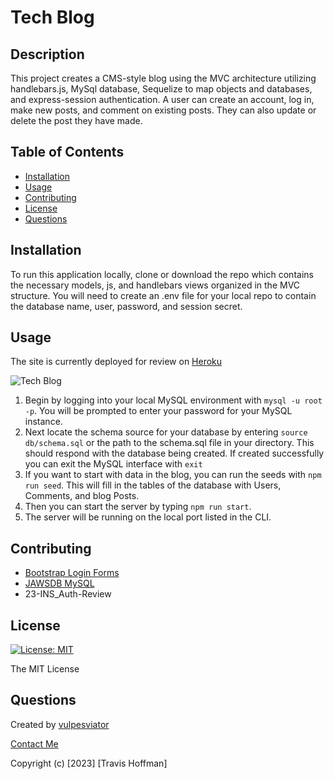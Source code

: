 # Tech Blog

## Description

This project creates a CMS-style blog using the MVC architecture utilizing handlebars.js, MySql database, Sequelize to map objects and databases, and express-session authentication.  A user can create an account, log in, make new posts, and comment on existing posts. They can also update or delete the post they have made.

## Table of Contents 

- [Installation](#installation)
- [Usage](#usage)
- [Contributing](#contributing)
- [License](#license)
- [Questions](#questions)

## Installation

To run this application locally, clone or download the repo which contains the necessary models, js, and handlebars views organized in the MVC structure. You will need to create an .env file for your local repo to contain the database name, user, password, and session secret.

## Usage

The site is currently deployed for review on [Heroku](https://mvc14-tech-blog-231546f0eef6.herokuapp.com/)

![Tech Blog](./assets/img.gif)

1. Begin by logging into your local MySQL environment with `mysql -u root -p`. You will be prompted to enter your password for your MySQL instance.
2. Next locate the schema source for your database by entering `source db/schema.sql` or the path to the schema.sql file in your directory. This should respond with the database being created. If created successfully you can exit the MySQL interface with `exit`
3. If you want to start with data in the blog, you can run the seeds with `npm run seed`. This will fill in the tables of the database with Users, Comments, and blog Posts.
4. Then you can start the server by typing `npm run start`.
5. The server will be running on the local port listed in the CLI.


## Contributing

- [Bootstrap Login Forms](https://mdbootstrap.com/docs/standard/extended/login/)
- [JAWSDB MySQL](https://elements.heroku.com/addons/jawsdb)
- 23-INS_Auth-Review


## License
  
[![License: MIT](https://img.shields.io/badge/License-MIT-yellow.svg)](https://opensource.org/licenses/MIT)

The MIT License

## Questions

Created by [vulpesviator](http://github.com/vulpesviator)

[Contact Me](vulpesviator@gmail.com)

Copyright (c) [2023] [Travis Hoffman]